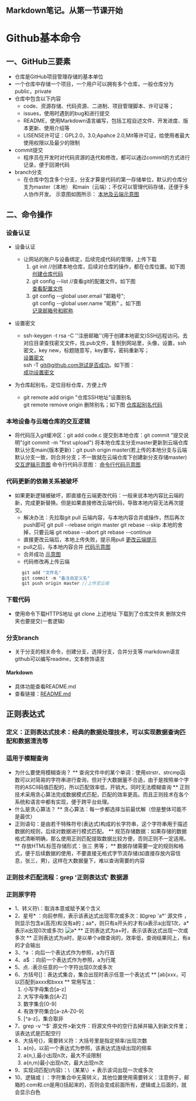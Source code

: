 Markdown笔记。从第一节课开始<br>
---
# Github基本命令

## 一、GitHub三要素
* 仓库是GitHub项目管理存储的基本单位
* 一个仓库中存储一个项目，一个用户可以拥有多个仓库，一般仓库分为public，private
* 仓库中包含以下内容
  * code、资源存储、代码资源、二进制、项目管理脚本、许可证等；
  * issues，使用时遇到的bug和进行提交
  * README，使用Markdown语言编写，包括工程自述文件、开发进度、版本更新、使用介绍等
  * LISENSE许可证：GPL2.0，3.0;Apahce 2.0,Mit等许可证，给使用者最大使用权限以及最少的限制
* commit提交
  * 程序员在开发时对代码资源的迭代和修改，都可以通过commit的方式进行记录，便于回溯代码
* branch分支
  * 在仓库中包含多个分支，分支才算是代码的第一存储单位，默认的仓库分支为master（本地）
  和main（云端）；不仅可以管理代码存储，还便于多人协作开发。
  示意图如图所示：
 [本地及云端示意图](https://picture.gptkong.com/20240608/2156956e5da0074e238196236507e75a70.png)

## 二、命令操作
### 设备认证
* 设备认证
  * 让网站的账户与设备绑定，后续完成代码的管理，上传下载
    1. git init //创建本地仓库，后续对仓库的操作，都在仓库位置。如下图<br>
    [创建仓库代码](https://picture.gptkong.com/20240609/115416cb67672346c393397d03fd142c7f.png)
    2. git config --list  //查看git的配置文件。如下图<br>
       [查看配置文件](https://picture.gptkong.com/20240609/1208825fad7484457b8fe6e641175f777b.png)
    3. git config --global user.email "邮箱号";<br>
       git config --global user.name "昵称" 。如下图<br>
       [记录邮箱号和昵称](https://picture.gptkong.com/20240609/121028098d83464be1aafa4d6dd77fe1d3.png)<br>

* 设置密文
  * ssh-keygen -t  rsa -C ''注册邮箱''(用于创建本地密文)SSH远程访问。去对应目录查找密文文件，找.pub文件，复制到网站里，头像，设置，ssh密文，key new，标题随意写，key要写，密码重新写；<br>
  [设置密文](https://picture.gptkong.com/20240609/1234813c0448f6434ab447c01cd9cf30f6.png)<br>
  ssh -T git@github.com测试是否成功。如下图：<br>
  [成功设置密文](https://picture.gptkong.com/20240609/12370cd7d3ca6f44ada6e0808044b361e9.png)<br>

* 为仓库起别名，定位目标仓库，方便上传
  * git remote add origin "仓库SSH地址"设置别名 <br>
    git remote remove origin 删除别名；如下图
    [仓库起别名代码](https://picture.gptkong.com/20240609/1542cd8674063e48af9b6932be7fbc0ca5.png) <br>
### 本地设备与云端仓库的交互逻辑
* 将代码压入git缓冲区：git add code.c
提交到本地仓库：git commit "提交说明"(git commit -m "first upload")
将本地仓库主分支master更新到云端仓库默认分支main(版本更新)：git push origin master(若上传的本地分支与云端默认分支一致，则合并分支；不一致就在云端仓库下创建新分支存储master)
  [交互逻辑示意图](https://picture.gptkong.com/20240609/1546ba00d0d8b5458bbbf076427d67f989.png)
  命令行代码示意图：
  [命令行代码示意图](https://picture.gptkong.com/20240609/1548bc8e0c82994723ab60abe693b34c21.png)

### 代码更新的依赖关系被破坏
* 如果更新逻辑被破坏，即直接在云端更改代码：一般来说本地内容比云端的新，完成更新替换。但是如果直接修改云端代码，导致本地内容无法再次提交。
  * 解决办法：先拉取git pull 云端内容，与本地内容合并或操作，然后再次push即可
git pull --rebase origin master
git rebase --skip  本地的舍掉，只要云端
git rebase --abort
git rebase --continue
  * 直接更改云端后，本地上传失败，提示用pull
    [更改云端提示](https://picture.gptkong.com/20240609/160376777186354a91a97f452c1b8e167a.png)
  * pull之后，与本地内容合并
    [代码示意图](https://picture.gptkong.com/20240609/16056f7ad8f1924e9f96d2c1d6ea79cdeb.png)
  * 合并成功
    [示意图](https://picture.gptkong.com/20240609/16066a66e7c4204d008087ae04210649cc.png)
  * 代码修改再上传云端
```c
      git add "文件名"
      git commit -m "备注自定义名"
      git push origin master //上传至云端
```
### 下载代码
* 使用命令下载HTTPS地址
git clone 上述地址
下载到了仓库文件夹
删除文件夹也要提交(一套逻辑)

### 分支branch 
* 关于分支的相关命令，创建分支，选择分支，合并分支等
markdown语言
github可以编写readme，文本修饰语言
#### Markdown
* 具体功能查看README.md
* 查看链接：[README.md](https://github.com/daituzi/-/blob/master/README.md "点击访问")

## 正则表达式
### 定义：正则表达式技术：经典的数据处理技术，可以实现数据查询匹配和数据清洗等
### 适用于模糊查询
* 为什么要使用模糊查询？
  ** 查询文件中的某个单词：使用strstr、strcmp函数可以对简易的字符串进行查询，但对于大数据量不合适，由于是按照单个字符的ASCII码值匹配的，所以匹配效率低，开销大。同时无法模糊查询
  ** 正则技术采用贪心算法完成数据模式匹配，匹配的效率更高。而且正则技术在各个系统和语言中都有实现，便于跨平台处理。
* 什么是贪心算法？
  ** 贪心算法：每一步都选择当前最优解（但是整体可能不是最优）
* 正则语句：是由若干特殊符号(表达式)构成的长字符串，这个字符串用于描述数据的规则，后续对数据进行模式匹配。
  ** 规范存储数据：如果存储的数据格式清晰明确，那么使用正则匹配提取数据比较方便，否则正则不一定适用。
  ** 存放HTML标签存储形式：<name>张三</name> <sex>男</sex>等；
  ** 数据存储需要一定的规则和格式，便于后续数据的使用，不要直接无格式字节流存储(如直接存放内容信息，张三，男)，这样在大数据量下，难以查询需要的内容
### 正则技术匹配流程：grep '正则表达式' 数据源
### 正则原字符
* 1、转义符\：取消本意或赋予某个含义
* 2、星号* ：向前参照，表示该表达式出现零次或多次：如grep 'a*' 源文件 ，则显示包含a(高亮)和没有a的；aa*，则只有a开头的才有(a表示a出现1次，a*表示a出现0次或多次)
  ![a*](https://picture.gptkong.com/20240613/1155043978ec434b92bde0c5342b383ce4.png)
  ** 正则表达式为a\+时，表示该表达式出现一次或多次
  ** 正则表达式为a时，是以单个a做查询的，效率低，查询结果同上，有a的才会输出
* 3、^a ：向后一个表达式作为参照，a为行首
* 4、a$ ：向前一个表达式作为参照，a为行尾
* 5、点. :表示任意的一个字符出现0次或多次
* 6、方括号[]：表达式集合，集合出现时表示任意一个表达式
  ** [ab]xxx，可以匹配到axxx和bxxx
  ** 常用写法：
  1. 小写字母集合[a-z]
  2. 大写字母集合[A-Z]
  3. 数字集合[0-9]
  4. 有效字符集合[a-zA-Z0-9]
  5. [^a-z]，集合取非
* 7、grep -v '^$' 源文件>新文件：将源文件中的空行去掉并输入到新文件里；该表达式是匹配空行
* 8、大括号\{\}，需要转义符：大括号里是指定频率/出现次数
  1. a{n}，以前一个表达式为参照，该表达式连续出现的频率
  2. a{n,},最小出现n次，最大不设限制
  3. a{n,m}最小出现n次，最大出现m次
* 9、实现词匹配(内容)：\（某某\）\+   表示该词出现一次或多次
* 10、逻辑或丨：字符集合中无需转义，其他位置使用需要转义：注意例子，邮箱的.com和.cn是用()括起来的，否则会变成前面所有，逻辑或上后面的，就会显示白色
